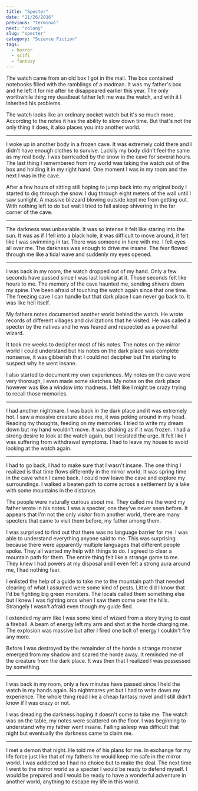 ```yaml
---
title: "Specter"
date: "11/26/2016"
previous: "terminal"
next: "colony"
slug: "specter"
category: "Science Fiction"
tags:
  - horror
  - scifi
  - fantasy
---
```


The watch came from an old box I got in the mail. The box contained notebooks filled with the ramblings of a madman. It was my father's box and he left it for me after he disappeared earlier this year. The only worthwhile thing my deadbeat father left me was the watch, and with it I inherited his problems.

The watch looks like an ordinary pocket watch but it's so much more. According to the notes it has the ability to slow down time. But that's not the only thing it does, it also places you into another world.

---

I woke up in another body in a frozen cave. It was extremely cold there and I didn't have enough clothes to survive. Luckily my body didn't feel the same as my real body. I was barricaded by the snow in the cave for several hours. The last thing I remembered from my world was taking the watch out of the box and holding it in my right hand. One moment I was in my room and the next I was in the cave.

After a few hours of sitting still hoping to jump back into my original body I started to dig through the snow. I dug through eight meters of the wall until I saw sunlight. A massive blizzard blowing outside kept me from getting out. With nothing left to do but wait I tried to fall asleep shivering in the far corner of the cave.

---

The darkness was unbearable. It was so intense it felt like staring into the sun. It was as if I fell into a black hole, it was difficult to move around, it felt like I was swimming in tar. There was someone in here with me. I felt eyes all over me. The darkness was enough to drive me insane. The fear flowed through me like a tidal wave and suddenly my eyes opened.

---

I was back in my room, the watch dropped out of my hand. Only a few seconds have passed since I was last looking at it. Those seconds felt like hours to me. The memory of the cave haunted me, sending shivers down my spine. I've been afraid of touching the watch again since that one time. The freezing cave I can handle but that dark place I can never go back to. It was like hell itself.

My fathers notes documented another world behind the watch. He wrote records of different villages and civilizations that he visited. He was called a specter by the natives and he was feared and respected as a powerful wizard.

It took me weeks to decipher most of his notes. The notes on the mirror world I could understand but his notes on the dark place was complete nonsense, it was gibberish that I could not decipher but I'm starting to suspect why he went insane.

I also started to document my own experiences. My notes on the cave were very thorough, I even made some sketches. My notes on the dark place however was like a window into madness. I felt like I might be crazy trying to recall those memories.

---

I had another nightmare. I was back in the dark place and it was extremely hot. I saw a massive creature above me, it was poking around in my head. Reading my thoughts, feeding on my memories. I tried to write my dream down but my hand wouldn't move. It was shaking as if it was frozen. I had a strong desire to look at the watch again, but I resisted the urge. It felt like I was suffering from withdrawal symptoms. I had to leave my house to avoid looking at the watch again.

---

I had to go back, I had to make sure that I wasn't insane. The one thing I realized is that time flows differently in the mirror world. It was spring time in the cave when I came back. I could now leave the cave and explore my surroundings. I walked a beaten path to come across a settlement by a lake with some mountains in the distance.

The people were naturally curious about me. They called me the word my father wrote in his notes. I was a specter, one they've never seen before. It appears that I'm not the only visitor from another world, there are many specters that came to visit them before, my father among them.

I was surprised to find out that there was no language barrier for me. I was able to understand everything anyone said to me. This was surprising because there were apparently multiple languages that different people spoke. They all wanted my help with things to do. I agreed to clear a mountain path for them. The entire thing felt like a strange game to me. They knew I had powers at my disposal and I even felt a strong aura around me, I had nothing fear.

I enlisted the help of a guide to take me to the mountain path that needed clearing of what I assumed were some kind of pests. Little did I know that I'd be fighting big green monsters. The locals called them something else but I knew I was fighting orcs when I saw them come over the hills. Strangely I wasn't afraid even though my guide fled.

I extended my arm like I was some kind of wizard from a story trying to cast a fireball. A beam of energy left my arm and shot at the horde charging me. The explosion was massive but after I fired one bolt of energy I couldn't fire any more.

Before I was destroyed by the remainder of the horde a strange monster emerged from my shadow and scared the horde away. It reminded me of the creature from the dark place. It was then that I realized I was possessed by something.

---

I was back in my room, only a few minutes have passed since I held the watch in my hands again. No nightmares yet but I had to write down my experience. The whole thing read like a cheap fantasy novel and I still didn't know if I was crazy or not.

I was dreading the darkness hoping it doesn't come to take me. The watch was on the table, my notes were scattered on the floor. I was beginning to understand why my father went insane. Falling asleep was difficult that night but eventually the darkness came to claim me.

---

I met a demon that night. He told me of his plans for me. In exchange for my life force just like that of my fathers he would keep me safe in the mirror world. I was addicted so I had no choice but to make the deal. The next time I went to the mirror world as a specter I would be ready to defend myself. I would be prepared and I would be ready to have a wonderful adventure in another world, anything to escape my life in this world.
